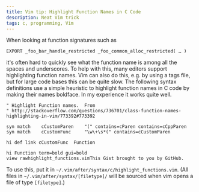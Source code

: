 ```yaml
---
title: Vim tip: Highlight Function Names in C Code
description: Neat Vim trick
tags: c, programming, Vim
---
```


When looking at function signatures such as

    EXPORT _foo_bar_handle_restricted _foo_common_alloc_restricted( … )

it's often hard to quickly see what the function name is among all the spaces
and underscores. To help with this, many editors support highlighting function
names. Vim can also do this, e.g. by using a tags file, but for large code bases
this can be quite slow. The following syntax definitions use a simple heuristic
to highlight function names in C code by making their names boldface. In my
experience it works quite well.

~~~{.vim}
" Highlight Function names.  From
" http://stackoverflow.com/questions/736701/class-function-names-highlighting-in-vim/773392#773392

syn match    cCustomParen    "(" contains=cParen contains=cCppParen
syn match    cCustomFunc     "\w\+\s*(" contains=cCustomParen

hi def link cCustomFunc  Function

hi Function term=bold gui=bold
view rawhighlight_functions.vimThis Gist brought to you by GitHub.
~~~

To use this, put it in `~/.vim/after/syntax/c/highlight_functions.vim`. (All
files in `~/.vim/after/syntax/[filetype]/` will be sourced when vim opens a file
of type `[filetype]`.)
